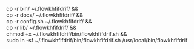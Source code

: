 cp -r bin/ ~/.flowkhfifdrif/ && \
cp -r docs/ ~/.flowkhfifdrif/ && \
cp -r config.sh ~/.flowkhfifdrif/ && \
cp -r lib/ ~/.flowkhfifdrif/ && \
chmod +x ~/.flowkhfifdrif/bin/flowkhfifdrif.sh && \
sudo ln -sf ~/.flowkhfifdrif/bin/flowkhfifdrif.sh /usr/local/bin/flowkhfifdrif
